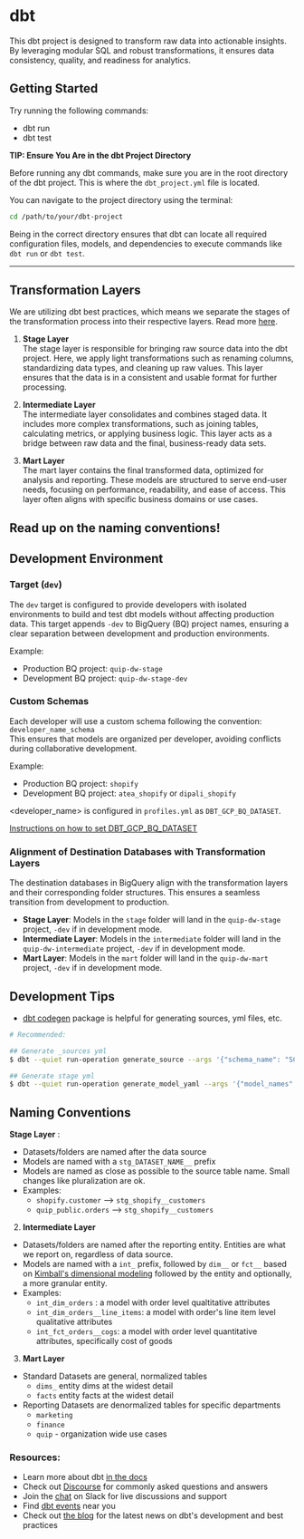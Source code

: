# dbt
This dbt project is designed to transform raw data into actionable insights. By leveraging modular SQL and robust transformations, it ensures data consistency, quality, and readiness for analytics.

## Getting Started

Try running the following commands:
- dbt run
- dbt test

**TIP: Ensure You Are in the dbt Project Directory**

Before running any dbt commands, make sure you are in the root directory of the dbt project. This is where the `dbt_project.yml` file is located.  

You can navigate to the project directory using the terminal:  
```bash
cd /path/to/your/dbt-project
```

Being in the correct directory ensures that dbt can locate all required configuration files, models, and dependencies to execute commands like `dbt run` or `dbt test`.  

---  

## Transformation Layers  

We are utilizing dbt best practices, which means we separate the stages of the transformation process into their respective layers. Read more [here](https://www.getdbt.com/analytics-engineering/modular-data-modeling-technique).

1. **Stage Layer**  
   The stage layer is responsible for bringing raw source data into the dbt project. Here, we apply light transformations such as renaming columns, standardizing data types, and cleaning up raw values. This layer ensures that the data is in a consistent and usable format for further processing.  

2. **Intermediate Layer**  
   The intermediate layer consolidates and combines staged data. It includes more complex transformations, such as joining tables, calculating metrics, or applying business logic. This layer acts as a bridge between raw data and the final, business-ready data sets.  

3. **Mart Layer**  
   The mart layer contains the final transformed data, optimized for analysis and reporting. These models are structured to serve end-user needs, focusing on performance, readability, and ease of access. This layer often aligns with specific business domains or use cases.  

Read up on the naming conventions!
---

## Development Environment

### Target (`dev`)  
The `dev` target is configured to provide developers with isolated environments to build and test dbt models without affecting production data. This target appends `-dev` to BigQuery (BQ) project names, ensuring a clear separation between development and production environments.  

Example:  
- Production BQ project: `quip-dw-stage`  
- Development BQ project: `quip-dw-stage-dev`  

### Custom Schemas  
Each developer will use a custom schema following the convention:  
`developer_name_schema`  
This ensures that models are organized per developer, avoiding conflicts during collaborative development.  

Example:  
- Production BQ project: `shopify`  
- Development BQ project: `atea_shopify` or `dipali_shopify`

<developer_name> is configured in `profiles.yml` as `DBT_GCP_BQ_DATASET`.

[Instructions on how to set DBT_GCP_BQ_DATASET](https://github.com/getquip/dbt/tree/main?tab=readme-ov-file#instructions-on-how-to-set-dbt_gcp_bq_dataset)

### Alignment of Destination Databases with Transformation Layers  
The destination databases in BigQuery align with the transformation layers and their corresponding folder structures. This ensures a seamless transition from development to production.  
- **Stage Layer**: Models in the `stage` folder will land in the `quip-dw-stage` project, `-dev` if in development mode.
- **Intermediate Layer**: Models in the `intermediate` folder will land in the `quip-dw-intermediate` project, `-dev` if in development mode.
- **Mart Layer**: Models in the `mart` folder will land in the `quip-dw-mart` project, `-dev` if in development mode.


## Development Tips

- [dbt codegen](https://hub.getdbt.com/dbt-labs/codegen/latest/) package is helpful for generating sources, yml files, etc.
```zsh
# Recommended:

## Generate _sources yml
$ dbt --quiet run-operation generate_source --args '{"schema_name": "SCHEMA_NAME", "database_name": "SOURCE_DATABASE"}' > models/stage/SCHEMA_NAME/_sources.yml

## Generate stage yml
$ dbt --quiet run-operation generate_model_yaml --args '{"model_names": ["MODEL_NAME"]}' > models/TRANSFORMATION_LAYER/SCHEMA_NAME/schemas/MODEL_NAME.yml
```

## Naming Conventions
**Stage Layer** :
- Datasets/folders are named after the data source
- Models are named with a `stg_DATASET_NAME__` prefix
- Models are named as close as possible to the source table name. Small changes like pluralization are ok.
- Examples:
   - `shopify.customer` --> `stg_shopify__customers`
   - `quip_public.orders` --> `stg_shopify__customers`

2. **Intermediate Layer** 
- Datasets/folders are named after the reporting entity. Entities are what we report on, regardless of data source.
- Models are named with a `int_` prefix, followed by `dim__` or `fct__` based on [Kimball's dimensional modeling](https://www.kimballgroup.com/data-warehouse-business-intelligence-resources/kimball-techniques/dimensional-modeling-techniques/) followed by the entity and optionally, a more granular entity.
- Examples:
   - `int_dim_orders` : a model with order level qualtitative attributes
   - `int_dim_orders__line_items`: a model with order's line item level qualitative attributes
   - `int_fct_orders__cogs`: a model with order level quantitative attributes, specifically cost of goods

3. **Mart Layer**  
- Standard Datasets are general, normalized tables
   - `dims_` entity dims at the widest detail
   - `facts` entity facts at the widest detail
- Reporting Datasets are denormalized tables for specific departments
   - `marketing`
   - `finance`
   - `quip` - organization wide use cases

### Resources:
- Learn more about dbt [in the docs](https://docs.getdbt.com/docs/introduction)
- Check out [Discourse](https://discourse.getdbt.com/) for commonly asked questions and answers
- Join the [chat](https://community.getdbt.com/) on Slack for live discussions and support
- Find [dbt events](https://events.getdbt.com) near you
- Check out [the blog](https://blog.getdbt.com/) for the latest news on dbt's development and best practices


